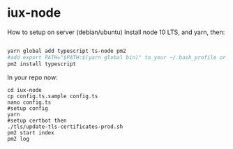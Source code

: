 # iux-node

How to setup on server (debian/ubuntu)
Install node 10 LTS, and yarn, then:

```bash

yarn global add typescript ts-node pm2
#add export PATH="$PATH:$(yarn global bin)" to your ~/.bash_profile or ~/.bashrc or whatever
pm2 install typescript
```

In your repo now:
```
cd iux-node
cp config.ts.sample config.ts
nano config.ts
#setup config
yarn
#setup certbot then
./tls/update-tls-certificates-prod.sh
pm2 start index
pm2 log
```
